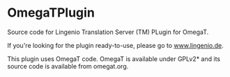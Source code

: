 OmegaTPlugin
============

Source code for Lingenio Translation Server (TM) PLugin for OmegaT.

If you're looking for the plugin ready-to-use,
please go to www.lingenio.de.


This plugin uses OmegaT code. OmegaT is available under
GPLv2\* and its source code is available from omegat.org.
